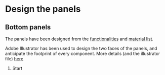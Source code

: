 # Design the panels

## Bottom panels

The panels have been designed from the [functionalities](functionalities.md) and [material list](bom.md).

Adobe Illustrator has been used to design the two faces of the panels, and anticipate the footprint of every component. More details (and the illustrator file) [here](../illustrator.md)


1. Start

